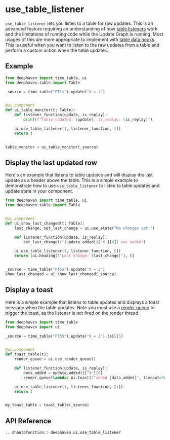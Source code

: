 # use_table_listener

`use_table_listener` lets you listen to a table for raw updates. This is an advanced feature requiring an understanding of how [table listeners](https://deephaven.io/core/docs/how-to-guides/table-listeners-python/) work and the limitations of running code while the Update Graph is running. Most usages of this are more appropriate to implement with [table data hooks](./overview.md#data-hooks). This is useful when you want to listen to the raw updates from a table and perform a custom action when the table updates.

## Example

```python order=table_monitor,_source
from deephaven import time_table, ui
from deephaven.table import Table

_source = time_table("PT1s").update("X = i")


@ui.component
def ui_table_monitor(t: Table):
    def listener_function(update, is_replay):
        print(f"Table updated: {update}, is_replay: {is_replay}")

    ui.use_table_listener(t, listener_function, [])
    return t


table_monitor = ui_table_monitor(_source)
```

## Display the last updated row

Here's an example that listens to table updates and will display the last update as a header above the table. This is a simple example to demonstrate how to use `use_table_listener` to listen to table updates and update state in your component.

```python order=show_last_changed,_source
from deephaven import time_table, ui
from deephaven.table import Table


@ui.component
def ui_show_last_changed(t: Table):
    last_change, set_last_change = ui.use_state("No changes yet.")

    def listener_function(update, is_replay):
        set_last_change(f"{update.added()['X'][0]} was added")

    ui.use_table_listener(t, listener_function, [])
    return [ui.heading(f"Last change: {last_change}"), t]


_source = time_table("PT5s").update("X = i")
show_last_changed = ui_show_last_changed(_source)
```

## Display a toast

Here is a simple example that listens to table updates and displays a toast message when the table updates. Note you must use a [render queue](./use_render_queue.md) to trigger the toast, as the listener is not fired on the render thread.

```python order=my_toast_table,_source
from deephaven import time_table
from deephaven import ui

_source = time_table("PT5S").update("X = i").tail(5)


@ui.component
def toast_table(t):
    render_queue = ui.use_render_queue()

    def listener_function(update, is_replay):
        data_added = update.added()["X"][0]
        render_queue(lambda: ui.toast(f"added {data_added}", timeout=5000))

    ui.use_table_listener(t, listener_function, [t])
    return t


my_toast_table = toast_table(_source)
```

## API Reference

```{eval-rst}
.. dhautofunction:: deephaven.ui.use_table_listener
```
